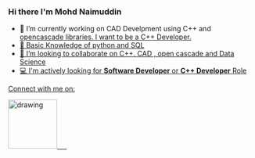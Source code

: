 ### Hi there I'm Mohd Naimuddin

- 🔭 I’m currently working on CAD Develpment using C++ and <a href="https://dev.opencascade.org/about/project_overview">opencascade libraries. I want to be a C++ Developer.
- 🌱 Basic Knowledge of python and SQL
- 🤝 I’m looking to collaborate on C++, CAD , open cascade and Data Science
- 💻 I'm actively looking for **Software Developer** or **C++ Developer** Role

Connect with me on:

<a href="https://www.linkedin.com/in/mnaimuddin/"><img src="https://res.cloudinary.com/importdata/image/upload/v1595012354/linkedin_t9qiwy.png" alt="drawing" width="100"/> &nbsp;&nbsp;&nbsp;&nbsp;
